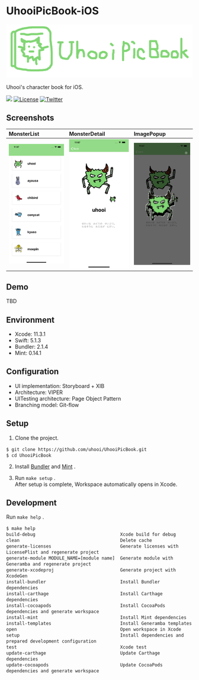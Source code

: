 # UhooiPicBook-iOS

![Logo](./Docs/Logo.png)

Uhooi's character book for iOS.

[![](https://github.com/uhooi/UhooiPicBook/workflows/CI/badge.svg)](https://github.com/uhooi/UhooiPicBook/actions?query=workflow%3ACI)
[![License](https://img.shields.io/github/license/uhooi/UhooiPicBook)](https://github.com/uhooi/UhooiPicBook/blob/master/LICENSE)
[![Twitter](https://img.shields.io/twitter/url?style=social&url=https%3A%2F%2Ftwitter.com%2Fthe_uhooi)](https://twitter.com/the_uhooi)

## Screenshots

|MonsterList|MonsterDetail|ImagePopup|
|:--|:--|:--|
|![MonsterList](./Docs/Screenshots/MonsterList.png)|![MonsterDetail](./Docs/Screenshots/MonsterDetail.png)|![ImagePopup](./Docs/Screenshots/ImagePopup.png)|

## Demo

TBD

## Environment

- Xcode: 11.3.1
- Swift: 5.1.3
- Bundler: 2.1.4
- Mint: 0.14.1

## Configuration

- UI implementation: Storyboard + XIB
- Architecture: VIPER
- UITesting architecture: Page Object Pattern
- Branching model: Git-flow

## Setup

1. Clone the project.

```
$ git clone https://github.com/uhooi/UhooiPicBook.git
$ cd UhooiPicBook
```

2. Install [Bundler](https://github.com/rubygems/bundler) and [Mint](https://github.com/yonaskolb/Mint) .

3. Run `make setup` .  
After setup is complete, Workspace automatically opens in Xcode.

## Development

Run `make help` .

```
$ make help
build-debug                                Xcode build for debug
clean                                      Delete cache
generate-licenses                          Generate licenses with LicensePlist and regenerate project
generate-module MODULE_NAME=[module name]  Generate module with Generamba and regenerate project
generate-xcodeproj                         Generate project with XcodeGen
install-bundler                            Install Bundler dependencies
install-carthage                           Install Carthage dependencies
install-cocoapods                          Install CocoaPods dependencies and generate workspace
install-mint                               Install Mint dependencies
install-templates                          Install Generamba templates
open                                       Open workspace in Xcode
setup                                      Install dependencies and prepared development configuration
test                                       Xcode test
update-carthage                            Update Carthage dependencies
update-cocoapods                           Update CocoaPods dependencies and generate workspace
```
